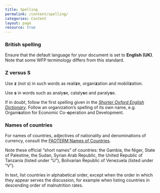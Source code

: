 ```yaml
---
title: Spelling
permalink: /content/spelling/
categories: Content
layout: page
resource: true
---
```


### British spelling

Ensure that the default language for your document is set to **English (UK)**. Note that some WFP terminology differs from this standard.

### Z versus S

Use **z** (not s) in such words as reali**z**e, organi**z**ation and mobili**z**ation.

Use **s** in words such as analy**s**e, cataly**s**e and paraly**s**e.

If in doubt, follow the first spelling given in the *[Shorter Oxford English Dictionary](https://en.wikipedia.org/wiki/Shorter_Oxford_English_Dictionary)*. Follow an organization’s spelling of its own name, e.g. Organi**s**ation for Economic Co-**o**peration and Development.

### Names of countries

For names of countries, adjectives of nationality and denominations of currency, consult the [FAOTERM Names of Countries](http://termportal.fao.org/faonocs/appl/).

Note these official “short names” of countries: the Gambia, the Niger, State of Palestine, the Sudan, Syrian Arab Republic, the United Republic of Tanzania (listed under “U”), Bolivarian Republic of Venezuela (listed under “V”).

In text, list countries in alphabetical order, except when the order in which they appear serves the discussion, for example when listing countries in descending order of malnutrition rates.


